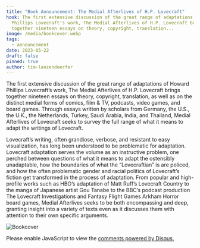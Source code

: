 ```yaml
---
title: "Book Announcement: The Medial Afterlives of H.P. Lovecraft"
hook: The first extensive discussion of the great range of adaptations of Howard
  Phillips Lovecraft’s work, The Medial Afterlives of H.P. Lovecraft brings
  together nineteen essays on theory, copyright, translation...
image: /media/bookcover.webp
tags:
  - announcement
date: 2023-05-22
draft: false
pinned: true
author: tim-lanzendoerfer
---
```

The first extensive discussion of the great range of adaptations of Howard Phillips Lovecraft’s work,
The Medial Afterlives of H.P. Lovecraft brings together nineteen essays on theory, copyright,
translation, as well as on the distinct medial forms of comics, film &amp; TV, podcasts, video games, and
board games. Through essays written by scholars from Germany, the U.S., the U.K., the Netherlands,
Turkey, Saudi Arabia, India, and Thailand, Medial Afterlives of Lovecraft seeks to survey the full range
of what it means to adapt the writings of Lovecraft.

Lovecraft’s writing, often grandiose, verbose, and
resistant to easy visualization, has long been understood to be problematic for adaptation. Lovecraft
adaptation serves the volume as an instructive problem, one perched between questions of what it
means to adapt the ostensibly unadaptable, how the boundaries of what the “Lovecraftian” is are
policed, and how the often problematic gender and racial politics of Lovecraft’s fiction get
transformed in the process of adaptation. From popular and high-profile works such as HBO’s
adaptation of Matt Ruff’s Lovecraft Country to the manga of Japanese artist Gou Tanabe to the BBC’s
podcast production The Lovecraft Investigations and Fantasy Flight Games Arkham Horror board
games, Medial Afterlives seeks to be both encompassing and deep, granting insight into a variety of
texts even as it discusses them with attention to their own specific arguments.

![Bookcover](/media/bookcover.webp "Bookcover of 'The Medial Afterlives of H.P. Lovecraft'")

<div id="disqus_thread"></div>
<script>
    var disqus_config = function () {
        // Replace PAGE_URL with your page's canonical URL variable
        this.page.url = "https://adaptinglovecraft.com/submission/book-announcement-the-medial-afterlives-of-h-p-lovecraft";  
        this.page.identifier = "Book Announcement"; 
    };
    (function() {  // REQUIRED CONFIGURATION VARIABLE: EDIT THE SHORTNAME BELOW
        var d = document, s = d.createElement('script');
        s.src = 'https://adaptinglovecraft.disqus.com/embed.js';
        s.setAttribute('data-timestamp', +new Date());
        (d.head || d.body).appendChild(s);
    })();
</script>
<noscript>
    Please enable JavaScript to view the 
    <a href="https://disqus.com/?ref_noscript" rel="nofollow">
        comments powered by Disqus.
    </a>
</noscript>